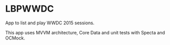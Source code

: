 # LBPWWDC
App to list and play WWDC 2015 sessions. 

This app uses MVVM architecture, Core Data and unit tests with Specta and OCMock.
